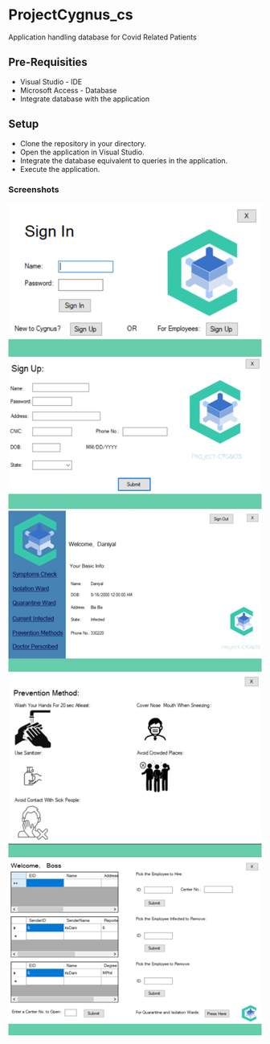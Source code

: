 # ProjectCygnus_cs
Application handling database for Covid Related Patients


## Pre-Requisities
* Visual Studio - IDE
* Microsoft Access - Database
* Integrate database with the application

## **Setup**
* Clone the repository in your directory.
* Open the application in Visual Studio.
* Integrate the database equivalent to queries in the application.
* Execute the application.

### **Screenshots**
![Image_1](images/ProjectCygnus_1.png)
![Image_2](images/ProjectCygnus_2.png)
![Image_3](images/ProjectCygnus_3.png)
![Image_4](images/ProjectCygnus_4.png)
![Image_5](images/ProjectCygnus_5.png)

